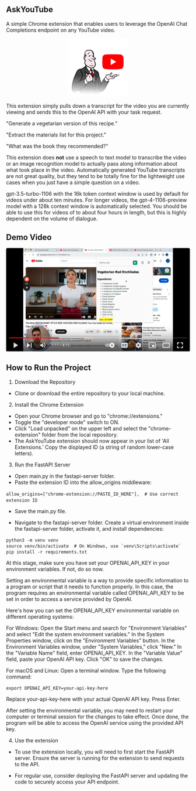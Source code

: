 ## AskYouTube
A simple Chrome extension that enables users to leverage the OpenAI Chat Completions endpoint on any YouTube video.

<p align="center" width="100%">
    <img width="33%" src="/askyoutube.png">
</p>

This extension simply pulls down a transcript for the video you are currently viewing and sends this to the OpenAI API with your task request. 

"Generate a vegetarian version of this recipe."

"Extract the materials list for this project."

"What was the book they recommended?"

This extension does **not** use a speech to text model to transcribe the video or an image recognition model to actually pass along information about what took place in the video. Automatically generated YouTube transcripts are not great quality, but they tend to be totally fine for the lightweight use cases when you just have a simple question on a video.  

gpt-3.5-turbo-1106 with the 16k token context window is used by default for videos under about ten minutes. For longer videos, the gpt-4-1106-preview model with a 128k context window is automatically selected. You should be able to use this for videos of to about four hours in length, but this is highly dependent on the volume of dialogue. 


## Demo Video

[![AskYouTube demo](/demo%20screenhot.png 'AskYouTube demo')](https://youtu.be/M1zq9NKIcbw?t=54)

## How to Run the Project

1. Download the Repository
- Clone or download the entire repository to your local machine.

2. Install the Chrome Extension
- Open your Chrome browser and go to "chrome://extensions."
- Toggle the "developer mode" switch to ON.
- Click "Load unpacked" on the upper left and select the "chrome-extension" folder from the local repository.
- The AskYouTube extension should now appear in your list of 'All Extensions.' Copy the displayed ID (a string of random lower-case letters).

3. Run the FastAPI Server
- Open main.py in the fastapi-server folder.
- Paste the extension ID into the allow_origins middleware:

```allow_origins=["chrome-extension://PASTE_ID_HERE"],  # Use correct extension ID```

- Save the main.py file.

- Navigate to the fastapi-server folder. Create a virtual environment inside the fastapi-server folder, activate it, and install dependencies:
```
python3 -m venv venv
source venv/bin/activate  # On Windows, use `venv\Scripts\activate`
pip install -r requirements.txt
```

At this stage, make sure you have set your OPENAI_API_KEY in your environment variables. If not, do so now.

Setting an environmental variable is a way to provide specific information to a program or script that it needs to function properly. In this case, the program requires an environmental variable called OPENAI_API_KEY to be set in order to access a service provided by OpenAI.

Here's how you can set the OPENAI_API_KEY environmental variable on different operating systems:

For Windows:
Open the Start menu and search for "Environment Variables" and select "Edit the system environment variables."
In the System Properties window, click on the "Environment Variables" button.
In the Environment Variables window, under "System Variables," click "New."
In the "Variable Name" field, enter OPENAI_API_KEY.
In the "Variable Value" field, paste your OpenAI API key.
Click "OK" to save the changes.

For macOS and Linux:
Open a terminal window.
Type the following command:
```
export OPENAI_API_KEY=your-api-key-here
```

Replace your-api-key-here with your actual OpenAI API key.
Press Enter.

After setting the environmental variable, you may need to restart your computer or terminal session for the changes to take effect. Once done, the program will be able to access the OpenAI service using the provided API key.

4. Use the extension
- To use the extension locally, you will need to first start the FastAPI server. Ensure the server is running for the extension to send requests to the API.

- For regular use, consider deploying the FastAPI server and updating the code to securely access your API endpoint.


